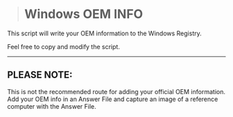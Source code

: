 > # Windows OEM INFO

This script will write your OEM information to the Windows Registry.

Feel free to copy and modify the script.

---

## PLEASE NOTE:

This is not the recommended route for adding your official OEM information. Add your OEM info in an Answer File and capture an image of a reference computer with the Answer File.
